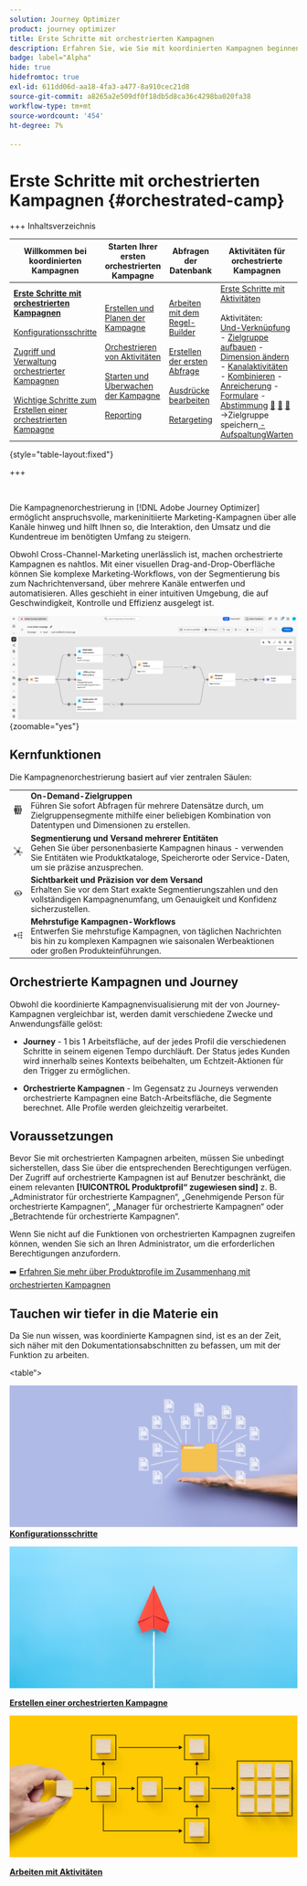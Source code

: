 ```yaml
---
solution: Journey Optimizer
product: journey optimizer
title: Erste Schritte mit orchestrierten Kampagnen
description: Erfahren Sie, wie Sie mit koordinierten Kampagnen beginnen
badge: label="Alpha"
hide: true
hidefromtoc: true
exl-id: 611dd06d-aa18-4fa3-a477-8a910cec21d8
source-git-commit: a8265a2e509df0f18db5d8ca36c4298ba020fa38
workflow-type: tm+mt
source-wordcount: '454'
ht-degree: 7%

---
```


# Erste Schritte mit orchestrierten Kampagnen {#orchestrated-camp}

+++ Inhaltsverzeichnis

| Willkommen bei koordinierten Kampagnen | Starten Ihrer ersten orchestrierten Kampagne | Abfragen der Datenbank | Aktivitäten für orchestrierte Kampagnen |
|---|---|---|---|
| <b>[Erste Schritte mit orchestrierten Kampagnen](gs-orchestrated-campaigns.md)</b><br/><br/>[Konfigurationsschritte](configuration-steps.md)<br/><br/>[Zugriff und Verwaltung orchestrierter Kampagnen](access-manage-orchestrated-campaigns.md)<br/><br/>[Wichtige Schritte zum Erstellen einer orchestrierten Kampagne](gs-campaign-creation.md) | [Erstellen und Planen der Kampagne](create-orchestrated-campaign.md)<br/><br/>[Orchestrieren von Aktivitäten](orchestrate-activities.md)<br/><br/>[ Starten und Überwachen der Kampagne](start-monitor-campaigns.md)<br/><br/>[Reporting](reporting-campaigns.md) | [Arbeiten mit dem Regel-Builder](orchestrated-rule-builder.md)<br/><br/>[Erstellen der ersten Abfrage](build-query.md)<br/><br/>[Ausdrücke bearbeiten](edit-expressions.md)<br/><br/>[Retargeting](retarget.md) | [Erste Schritte mit Aktivitäten](activities/about-activities.md)<br/><br/>Aktivitäten:<br/>[Und-Verknüpfung](activities/and-join.md) - [Zielgruppe aufbauen](activities/build-audience.md) - [Dimension ändern](activities/change-dimension.md) - [Kanalaktivitäten](activities/channels.md) - [Kombinieren](activities/combine.md) - [Anreicherung](activities/deduplication.md) - [Formulare](activities/enrichment.md) - [Abstimmung](activities/fork.md) [&#128279;](activities/reconciliation.md) [&#128279;](activities/save-audience.md) [&#128279;](activities/split.md) ->Zielgruppe speichern[ -AufspaltungWarten](activities/wait.md) |

{style="table-layout:fixed"}

+++

<br/>

Die Kampagnenorchestrierung in [!DNL Adobe Journey Optimizer] ermöglicht anspruchsvolle, markeninitiierte Marketing-Kampagnen über alle Kanäle hinweg und hilft Ihnen so, die Interaktion, den Umsatz und die Kundentreue im benötigten Umfang zu steigern.

Obwohl Cross-Channel-Marketing unerlässlich ist, machen orchestrierte Kampagnen es nahtlos. Mit einer visuellen Drag-and-Drop-Oberfläche können Sie komplexe Marketing-Workflows, von der Segmentierung bis zum Nachrichtenversand, über mehrere Kanäle entwerfen und automatisieren. Alles geschieht in einer intuitiven Umgebung, die auf Geschwindigkeit, Kontrolle und Effizienz ausgelegt ist.

![](assets/canvas-example-diagram.png){zoomable="yes"}

## Kernfunktionen

Die Kampagnenorchestrierung basiert auf vier zentralen Säulen:

<table>
<tr style="border: 0;">
<td><img alt="On-Demand-Zielgruppen" src="assets/do-not-localize/icon-audience.svg" width="50px"></a></td><td><b>On-Demand-Zielgruppen</b><br/> Führen Sie sofort Abfragen für mehrere Datensätze durch, um Zielgruppensegmente mithilfe einer beliebigen Kombination von Datentypen und Dimensionen zu erstellen.</td></tr>
<tr style="border: 0;">
<td><img alt="Segmentierung mehrerer Entitäten und Versand" src="assets/do-not-localize/icon-entity.svg" width="50px"></a></td><td><b>Segmentierung und Versand mehrerer Entitäten</b><br/>Gehen Sie über personenbasierte Kampagnen hinaus - verwenden Sie Entitäten wie Produktkataloge, Speicherorte oder Service-Daten, um sie präzise anzusprechen.</td></tr>
<tr style="border: 0;">
<td><img alt="Sichtbarkeit und Präzision vor dem Versand" src="assets/do-not-localize/icon-visibility.svg" width="50px"></a></td><td><b>Sichtbarkeit und Präzision vor dem Versand</b><br/> Erhalten Sie vor dem Start exakte Segmentierungszahlen und den vollständigen Kampagnenumfang, um Genauigkeit und Konfidenz sicherzustellen.</td></tr>
<tr style="border: 0;">
<td><img alt="Mehrstufige Kampagnen-Workflows" src="assets/do-not-localize/icon-multistep.svg" width="50px"></a></td><td><b>Mehrstufige Kampagnen-Workflows</b><br/> Entwerfen Sie mehrstufige Kampagnen, von täglichen Nachrichten bis hin zu komplexen Kampagnen wie saisonalen Werbeaktionen oder großen Produkteinführungen.</td></tr>
</table>

## Orchestrierte Kampagnen und Journey

Obwohl die koordinierte Kampagnenvisualisierung mit der von Journey-Kampagnen vergleichbar ist, werden damit verschiedene Zwecke und Anwendungsfälle gelöst:

* **Journey** - 1 bis 1 Arbeitsfläche, auf der jedes Profil die verschiedenen Schritte in seinem eigenen Tempo durchläuft. Der Status jedes Kunden wird innerhalb seines Kontexts beibehalten, um Echtzeit-Aktionen für den Trigger zu ermöglichen.

* **Orchestrierte Kampagnen** - Im Gegensatz zu Journeys verwenden orchestrierte Kampagnen eine Batch-Arbeitsfläche, die Segmente berechnet. Alle Profile werden gleichzeitig verarbeitet.

## Voraussetzungen

Bevor Sie mit orchestrierten Kampagnen arbeiten, müssen Sie unbedingt sicherstellen, dass Sie über die entsprechenden Berechtigungen verfügen. Der Zugriff auf orchestrierte Kampagnen ist auf Benutzer beschränkt, die einem relevanten **[!UICONTROL Produktprofil“ zugewiesen sind]** z. B. „Administrator für orchestrierte Kampagnen“, „Genehmigende Person für orchestrierte Kampagnen“, „Manager für orchestrierte Kampagnen“ oder „Betrachtende für orchestrierte Kampagnen“.

Wenn Sie nicht auf die Funktionen von orchestrierten Kampagnen zugreifen können, wenden Sie sich an Ihren Administrator, um die erforderlichen Berechtigungen anzufordern.

➡️ [Erfahren Sie mehr über Produktprofile im Zusammenhang mit orchestrierten Kampagnen](../administration/ootb-product-profiles.md)

## Tauchen wir tiefer in die Materie ein

Da Sie nun wissen, was koordinierte Kampagnen sind, ist es an der Zeit, sich näher mit den Dokumentationsabschnitten zu befassen, um mit der Funktion zu arbeiten.

&lt;table“><tr style="border: 0; text-align: center;">
<td>
<a href="gs-campaign-creation.md">
<img alt="Zugriff auf Workflows und deren Verwaltung" src="assets/do-not-localize/workflow-access.jpeg">
</a>
<div>
<a href="gs-campaign-creation.md"><strong>Konfigurationsschritte</strong></a>
</div>
<p>
</td>
<td>
<a href="create-orchestrated-campaign.md">
<img alt="Lead" src="assets/do-not-localize/workflow-create.jpeg">
</a>
<div><a href="create-orchestrated-campaign.md"><strong>Erstellen einer orchestrierten Kampagne</strong>
</div>
<p>
</td>
<td>
<a href="activities/about-activities.md">
<img alt="Gelegentlich" src="assets/do-not-localize/workflow-activities.jpeg">
</a>
<div>
<a href="activities/about-activities.md"><strong>Arbeiten mit Aktivitäten</strong></a>
</div>
<p></td>
</tr></table>

